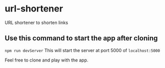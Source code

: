 # url-shortener
 URL shortener to shorten links 


## Use this command to start the app after cloning
<code>npm run devServer</code>
This will start the server at port 5000 of <code>localhost:5000</code>


Feel free to clone and play with the app.
